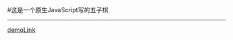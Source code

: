 #这是一个原生JavaScript写的五子棋
***
[demoLink](http://htmlpreview.github.io/?https://github.com/applejzb/wuziqi/blob/master/wuziqi/html/index.html)
